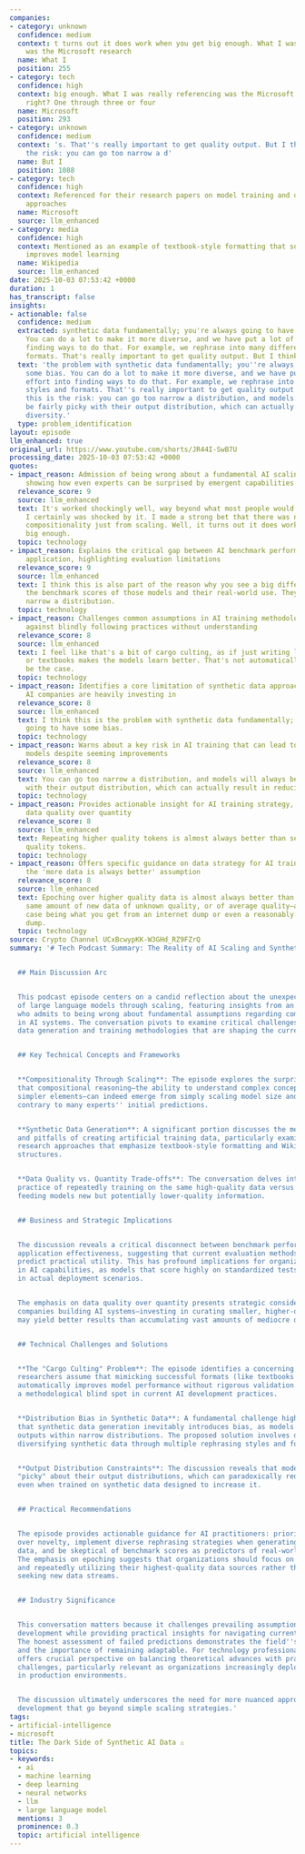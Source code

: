 ```yaml
---
companies:
- category: unknown
  confidence: medium
  context: t turns out it does work when you get big enough. What I was really referencing
    was the Microsoft research
  name: What I
  position: 255
- category: tech
  confidence: high
  context: big enough. What I was really referencing was the Microsoft research papers,
    right? One through three or four
  name: Microsoft
  position: 293
- category: unknown
  confidence: medium
  context: 's. That''s really important to get quality output. But I think this is
    the risk: you can go too narrow a d'
  name: But I
  position: 1088
- category: tech
  confidence: high
  context: Referenced for their research papers on model training and data formatting
    approaches
  name: Microsoft
  source: llm_enhanced
- category: media
  confidence: high
  context: Mentioned as an example of textbook-style formatting that some believe
    improves model learning
  name: Wikipedia
  source: llm_enhanced
date: 2025-10-03 07:53:42 +0000
duration: 1
has_transcript: false
insights:
- actionable: false
  confidence: medium
  extracted: synthetic data fundamentally; you're always going to have some bias.
    You can do a lot to make it more diverse, and we have put a lot of effort into
    finding ways to do that. For example, we rephrase into many different styles and
    formats. That's really important to get quality output. But I think this
  text: 'the problem with synthetic data fundamentally; you''re always going to have
    some bias. You can do a lot to make it more diverse, and we have put a lot of
    effort into finding ways to do that. For example, we rephrase into many different
    styles and formats. That''s really important to get quality output. But I think
    this is the risk: you can go too narrow a distribution, and models will always
    be fairly picky with their output distribution, which can actually result in reducing
    diversity.'
  type: problem_identification
layout: episode
llm_enhanced: true
original_url: https://www.youtube.com/shorts/JR44I-SwB7U
processing_date: 2025-10-03 07:53:42 +0000
quotes:
- impact_reason: Admission of being wrong about a fundamental AI scaling principle,
    showing how even experts can be surprised by emergent capabilities
  relevance_score: 9
  source: llm_enhanced
  text: It's worked shockingly well, way beyond what most people would have expected.
    I certainly was shocked by it. I made a strong bet that there was no way to achieve
    compositionality just from scaling. Well, it turns out it does work when you get
    big enough.
  topic: technology
- impact_reason: Explains the critical gap between AI benchmark performance and practical
    application, highlighting evaluation limitations
  relevance_score: 9
  source: llm_enhanced
  text: I think this is also part of the reason why you see a big difference between
    the benchmark scores of those models and their real-world use. They went to too
    narrow a distribution.
  topic: technology
- impact_reason: Challenges common assumptions in AI training methodology, warning
    against blindly following practices without understanding
  relevance_score: 8
  source: llm_enhanced
  text: I feel like that's a bit of cargo culting, as if just writing like Wikipedia
    or textbooks makes the models learn better. That's not automatically proven to
    be the case.
  topic: technology
- impact_reason: Identifies a core limitation of synthetic data approaches that many
    AI companies are heavily investing in
  relevance_score: 8
  source: llm_enhanced
  text: I think this is the problem with synthetic data fundamentally; you're always
    going to have some bias.
  topic: technology
- impact_reason: Warns about a key risk in AI training that can lead to less versatile
    models despite seeming improvements
  relevance_score: 8
  source: llm_enhanced
  text: You can go too narrow a distribution, and models will always be fairly picky
    with their output distribution, which can actually result in reducing diversity.
  topic: technology
- impact_reason: Provides actionable insight for AI training strategy, prioritizing
    data quality over quantity
  relevance_score: 8
  source: llm_enhanced
  text: Repeating higher quality tokens is almost always better than seeing new lower
    quality tokens.
  topic: technology
- impact_reason: Offers specific guidance on data strategy for AI training, challenging
    the 'more data is always better' assumption
  relevance_score: 8
  source: llm_enhanced
  text: Epoching over higher quality data is almost always better than getting the
    same amount of new data of unknown quality, or of average quality—average in this
    case being what you get from an internet dump or even a reasonably filtered internet
    dump.
  topic: technology
source: Crypto Channel UCxBcwypKK-W3GHd_RZ9FZrQ
summary: '# Tech Podcast Summary: The Reality of AI Scaling and Synthetic Data Quality


  ## Main Discussion Arc


  This podcast episode centers on a candid reflection about the unexpected success
  of large language models through scaling, featuring insights from an AI researcher
  who admits to being wrong about fundamental assumptions regarding compositionality
  in AI systems. The conversation pivots to examine critical challenges in synthetic
  data generation and training methodologies that are shaping the current AI landscape.


  ## Key Technical Concepts and Frameworks


  **Compositionality Through Scaling**: The episode explores the surprising discovery
  that compositional reasoning—the ability to understand complex concepts by combining
  simpler elements—can indeed emerge from simply scaling model size and training data,
  contrary to many experts'' initial predictions.


  **Synthetic Data Generation**: A significant portion discusses the methodologies
  and pitfalls of creating artificial training data, particularly examining Microsoft''s
  research approaches that emphasize textbook-style formatting and Wikipedia-like
  structures.


  **Data Quality vs. Quantity Trade-offs**: The conversation delves into "epoching"—the
  practice of repeatedly training on the same high-quality data versus continuously
  feeding models new but potentially lower-quality information.


  ## Business and Strategic Implications


  The discussion reveals a critical disconnect between benchmark performance and real-world
  application effectiveness, suggesting that current evaluation methods may not accurately
  predict practical utility. This has profound implications for organizations investing
  in AI capabilities, as models that score highly on standardized tests may underperform
  in actual deployment scenarios.


  The emphasis on data quality over quantity presents strategic considerations for
  companies building AI systems—investing in curating smaller, higher-quality datasets
  may yield better results than accumulating vast amounts of mediocre data.


  ## Technical Challenges and Solutions


  **The "Cargo Culting" Problem**: The episode identifies a concerning trend where
  researchers assume that mimicking successful formats (like textbooks or Wikipedia)
  automatically improves model performance without rigorous validation. This represents
  a methodological blind spot in current AI development practices.


  **Distribution Bias in Synthetic Data**: A fundamental challenge highlighted is
  that synthetic data generation inevitably introduces bias, as models tend to produce
  outputs within narrow distributions. The proposed solution involves deliberately
  diversifying synthetic data through multiple rephrasing styles and formats.


  **Output Distribution Constraints**: The discussion reveals that models are inherently
  "picky" about their output distributions, which can paradoxically reduce diversity
  even when trained on synthetic data designed to increase it.


  ## Practical Recommendations


  The episode provides actionable guidance for AI practitioners: prioritize data quality
  over novelty, implement diverse rephrasing strategies when generating synthetic
  data, and be skeptical of benchmark scores as predictors of real-world performance.
  The emphasis on epoching suggests that organizations should focus on identifying
  and repeatedly utilizing their highest-quality data sources rather than constantly
  seeking new data streams.


  ## Industry Significance


  This conversation matters because it challenges prevailing assumptions about AI
  development while providing practical insights for navigating current limitations.
  The honest assessment of failed predictions demonstrates the field''s rapid evolution
  and the importance of remaining adaptable. For technology professionals, this episode
  offers crucial perspective on balancing theoretical advances with practical implementation
  challenges, particularly relevant as organizations increasingly deploy AI systems
  in production environments.


  The discussion ultimately underscores the need for more nuanced approaches to AI
  development that go beyond simple scaling strategies.'
tags:
- artificial-intelligence
- microsoft
title: The Dark Side of Synthetic AI Data ⚠️
topics:
- keywords:
  - ai
  - machine learning
  - deep learning
  - neural networks
  - llm
  - large language model
  mentions: 3
  prominence: 0.3
  topic: artificial intelligence
---
```


<!-- Episode automatically generated from analysis data -->
<!-- Processing completed: 2025-10-03 07:53:42 UTC -->
